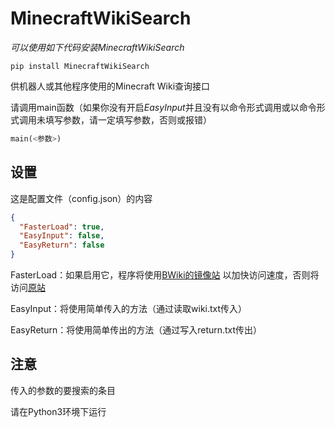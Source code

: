 MinecraftWikiSearch
===============
_可以使用如下代码安装MinecraftWikiSearch_

```shell script
pip install MinecraftWikiSearch
```

供机器人或其他程序使用的Minecraft Wiki查询接口

请调用main函数（如果你没有开启*EasyInput*并且没有以命令形式调用或以命令形式调用未填写参数，请一定填写参数，否则或报错）

```python
main(<参数>)
```

设置
-------

这是配置文件（config.json）的内容
```json
{
  "FasterLoad": true,
  "EasyInput": false,
  "EasyReturn": false
}
```

FasterLoad：如果启用它，程序将使用[BWiki的镜像站](https://wiki.biligame.com/mc) 以加快访问速度，否则将访问[原站](https://minecraft-zh.gamepedia.com)

EasyInput：将使用简单传入的方法（通过读取wiki.txt传入）

EasyReturn：将使用简单传出的方法（通过写入return.txt传出）

注意
------

传入的参数的要搜索的条目

请在Python3环境下运行
